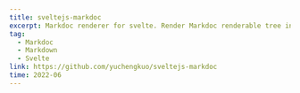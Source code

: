 ```yaml
---
title: sveltejs-markdoc
excerpt: Markdoc renderer for svelte. Render Markdoc renderable tree into svelte component.
tag:
  - Markdoc
  - Markdown
  - Svelte
link: https://github.com/yuchengkuo/sveltejs-markdoc
time: 2022-06
---
```

